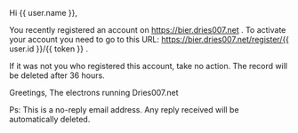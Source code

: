 Hi {{ user.name }},

You recently registered an account on https://bier.dries007.net .
To activate your account you need to go to this URL: https://bier.dries007.net/register/{{ user.id }}/{{ token }} .

If it was not you who registered this account, take no action. The record will be deleted after 36 hours.

Greetings,
The electrons running Dries007.net

Ps: This is a no-reply email address. Any reply received will be automatically deleted.